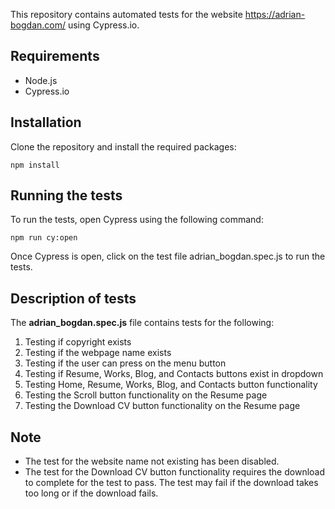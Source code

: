 This repository contains automated tests for the website https://adrian-bogdan.com/ using Cypress.io.

## Requirements
* Node.js
* Cypress.io

## Installation
Clone the repository and install the required packages:

``` npm install ```

## Running the tests
To run the tests, open Cypress using the following command:

```npm run cy:open```

Once Cypress is open, click on the test file adrian_bogdan.spec.js to run the tests.

## Description of tests
The **adrian_bogdan.spec.js** file contains tests for the following:

1. Testing if copyright exists
2. Testing if the webpage name exists
3. Testing if the user can press on the menu button
4. Testing if Resume, Works, Blog, and Contacts buttons exist in dropdown
5. Testing Home, Resume, Works, Blog, and Contacts button functionality
6. Testing the Scroll button functionality on the Resume page
7. Testing the Download CV button functionality on the Resume page

## Note
* The test for the website name not existing has been disabled.
* The test for the Download CV button functionality requires the download to complete for the test to pass. The test may fail if the download takes too long or if the download fails.

